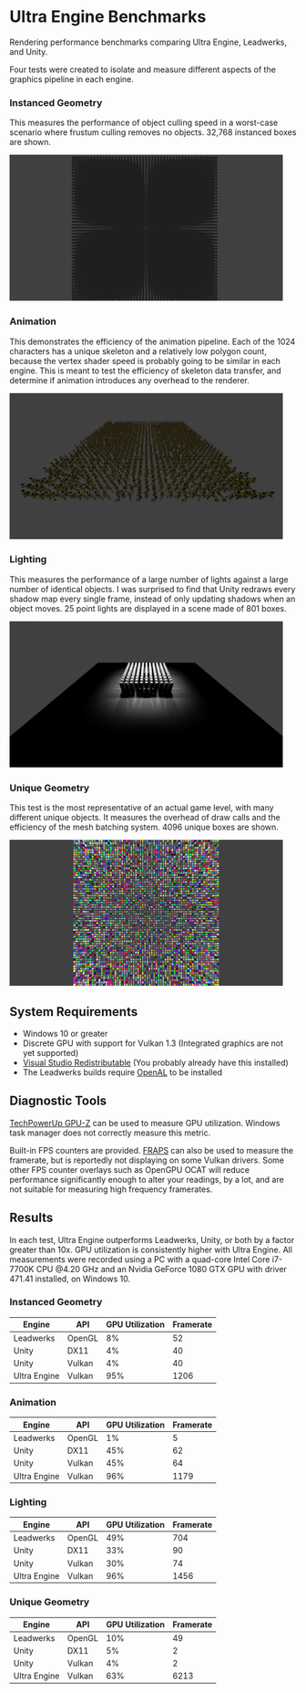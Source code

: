 # Ultra Engine Benchmarks

Rendering performance benchmarks comparing Ultra Engine, Leadwerks, and Unity.

Four tests were created to isolate and measure different aspects of the graphics pipeline in each engine.

### Instanced Geometry

This measures the performance of object culling speed in a worst-case scenario where frustum culling removes no objects. 32,768 instanced boxes are shown.

![](instanced.png)

### Animation

This demonstrates the efficiency of the animation pipeline. Each of the 1024 characters has a unique skeleton and a relatively low polygon count, because the vertex shader speed is probably going to be similar in each engine. This is meant to test the efficiency of skeleton data transfer, and determine if animation introduces any overhead to the renderer.

![](animation.png)

### Lighting

This measures the performance of a large number of lights against a large number of identical objects. I was surprised to find that Unity redraws every shadow map every single frame, instead of only updating shadows when an object moves. 25 point lights are displayed in a scene made of 801 boxes.

![](lighting.png)

### Unique Geometry

This test is the most representative of an actual game level, with many different unique objects. It measures the overhead of draw calls and the efficiency of the mesh batching system. 4096 unique boxes are shown.

![](unique.png)

## System Requirements

- Windows 10 or greater
- Discrete GPU with support for Vulkan 1.3 (Integrated graphics are not yet supported)
- [Visual Studio Redistributable](https://aka.ms/vs/17/release/vc_redist.x64.exe) (You probably already have this installed)
- The Leadwerks builds require [OpenAL](https://openal.org/downloads/) to be installed

## Diagnostic Tools

[TechPowerUp GPU-Z](https://www.techpowerup.com/download/gpu-z/) can be used to measure GPU utilization. Windows task manager does not correctly measure this metric.

Built-in FPS counters are provided. [FRAPS](https://www.fraps.com) can also be used to measure the framerate, but is reportedly not displaying on some Vulkan drivers. Some other FPS counter overlays such as OpenGPU OCAT will reduce performance significantly enough to alter your readings, by a lot, and are not suitable for measuring high frequency framerates.

## Results

In each test, Ultra Engine outperforms Leadwerks, Unity, or both by a factor greater than 10x. GPU utilization is consistently higher with Ultra Engine. All measurements were recorded using a PC with a quad-core Intel Core i7-7700K CPU @4.20 GHz and an Nvidia GeForce 1080 GTX GPU with driver 471.41 installed, on Windows 10.

### Instanced Geometry

| Engine | API | GPU Utilization | Framerate |
|--|--|--|--|
| Leadwerks | OpenGL | 8% | 52 |
| Unity | DX11 | 4% | 40 |
| Unity | Vulkan | 4% | 40 |
| Ultra Engine | Vulkan | 95% | 1206 |

### Animation

| Engine | API | GPU Utilization | Framerate |
|--|--|--|--|
| Leadwerks | OpenGL | 1% | 5 |
| Unity | DX11 | 45% | 62 |
| Unity | Vulkan | 45% | 64 |
| Ultra Engine | Vulkan | 96% | 1179 |

### Lighting

| Engine | API | GPU Utilization | Framerate |
|--|--|--|--|
| Leadwerks | OpenGL | 49% | 704 |
| Unity | DX11 | 33% | 90 |
| Unity | Vulkan | 30% | 74 |
| Ultra Engine  | Vulkan | 96% | 1456 |

### Unique Geometry

| Engine | API | GPU Utilization | Framerate |
|--|--|--|--|
| Leadwerks | OpenGL | 10% | 49 |
| Unity | DX11 | 5% | 2 |
| Unity | Vulkan | 4% | 2 |
| Ultra Engine | Vulkan | 63% | 6213 |
